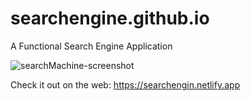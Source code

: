 # searchengine.github.io
A Functional Search Engine Application

![searchMachine-screenshot](https://user-images.githubusercontent.com/80200124/197353643-d89ec54b-81d6-48e2-a38b-2cc75b746351.png)


Check it out on the web: https://searchengin.netlify.app
